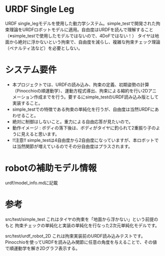 # URDF Single Leg

URDF single_legモデルを使用した動力学システム。simple_testで開発された拘束理論をURDFロボットモデルに適用。自由度はURDFを読んで理解すること（※simple_testで使用したモデルではないので、4DoFではない！）
タイヤは地面から絶対に浮かないという拘束で、自由度を減らし、複雑な拘束チェック理論（ペナルティ法など）を必要としない。

# システム要件
- 本プロジェクトでは、URDFの読み込み、拘束の定義、初期姿勢の計算（Pinocchioの順運動学）、運動方程式導出、拘束による縮約を行い2Dアニメーション作成までを行う。要するにsimple_testのURDF読み込み版として実装すること。
- simple_testでの特徴である拘束の単純化を行うが、自由度は当然URDFにあわせること。
- 絶対に制御はしないこと。重力による自由応答が見たいので。
- 動作イメージ : ボディの落下後は、ボディがタイヤに釣られて2重振り子のように見えると思います。
- !!注意!! simple_testは4自由度から2自由度になっていますが、本ロボットでは当然関節が増えているのでその分自由度はプラスされます。

# robotの補助モデル情報
urdf/model_info.mdに記載

# 参考
src/test/simple_test
これはタイヤの拘束を「地面から浮かない」という前提のもと
拘束チェックの単純化と実装の単純化を行なった2次元単純化モデルです。

src/test/urdf_robot_2D
これは拘束実装前のURDF読み込みテストです。
Pinocchioを使ってURDFを読み込み関節に任意の角度を与えることで、その値で順運動学を解き2Dグラフ表示する。